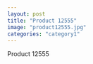 ```yaml
---
layout: post
title: "Product 12555"
image: "product12555.jpg"
categories: "category1"
---
```

Product 12555
